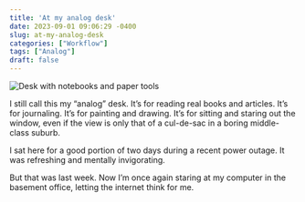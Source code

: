 ```yaml
---
title: 'At my analog desk'
date: 2023-09-01 09:06:29 -0400
slug: at-my-analog-desk
categories: ["Workflow"]
tags: ["Analog"]
draft: false
---
```


![Desk with notebooks and paper tools](/img/2023/09/Q1020125.jpg)

I still call this my “analog” desk. It’s for reading real books and articles. It’s for journaling. It’s for painting and drawing. It’s for sitting and staring out the window, even if the view is only that of a cul-de-sac in a boring middle-class suburb.

I sat here for a good portion of two days during a recent power outage. It was refreshing and mentally invigorating.

But that was last week. Now I’m once again staring at my computer in the basement office, letting the internet think for me.
